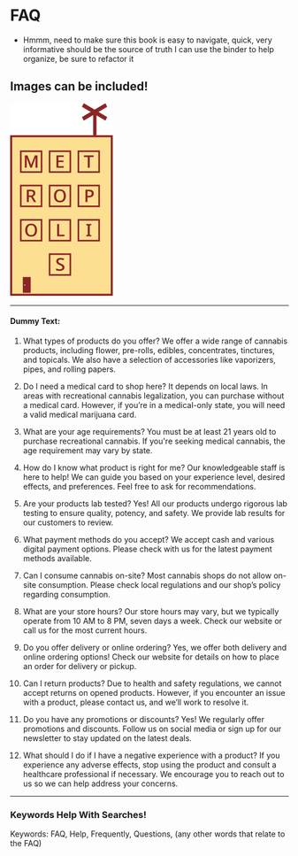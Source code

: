 # FAQ

- Hmmm, need to make sure this book is easy to navigate, quick, very informative should be the source of truth
I can use the binder to help organize, be sure to refactor it 


## Images can be included!
 ![Foot Logo](images/foot.svg) 

---
#### Dummy Text:
1. What types of products do you offer?
We offer a wide range of cannabis products, including flower, pre-rolls, edibles, concentrates, tinctures, and topicals. We also have a selection of accessories like vaporizers, pipes, and rolling papers.

2. Do I need a medical card to shop here?
It depends on local laws. In areas with recreational cannabis legalization, you can purchase without a medical card. However, if you’re in a medical-only state, you will need a valid medical marijuana card.

3. What are your age requirements?
You must be at least 21 years old to purchase recreational cannabis. If you're seeking medical cannabis, the age requirement may vary by state.

4. How do I know what product is right for me?
Our knowledgeable staff is here to help! We can guide you based on your experience level, desired effects, and preferences. Feel free to ask for recommendations.

5. Are your products lab tested?
Yes! All our products undergo rigorous lab testing to ensure quality, potency, and safety. We provide lab results for our customers to review.

6. What payment methods do you accept?
We accept cash and various digital payment options. Please check with us for the latest payment methods available.

7. Can I consume cannabis on-site?
Most cannabis shops do not allow on-site consumption. Please check local regulations and our shop’s policy regarding consumption.

8. What are your store hours?
Our store hours may vary, but we typically operate from 10 AM to 8 PM, seven days a week. Check our website or call us for the most current hours.

9. Do you offer delivery or online ordering?
Yes, we offer both delivery and online ordering options! Check our website for details on how to place an order for delivery or pickup.

10. Can I return products?
Due to health and safety regulations, we cannot accept returns on opened products. However, if you encounter an issue with a product, please contact us, and we’ll work to resolve it.

11. Do you have any promotions or discounts?
Yes! We regularly offer promotions and discounts. Follow us on social media or sign up for our newsletter to stay updated on the latest deals.

12. What should I do if I have a negative experience with a product?
If you experience any adverse effects, stop using the product and consult a healthcare professional if necessary. We encourage you to reach out to us so we can help address your concerns.

---

### Keywords Help With Searches!

Keywords: FAQ, Help, Frequently, Questions, (any other words that relate to the FAQ)
